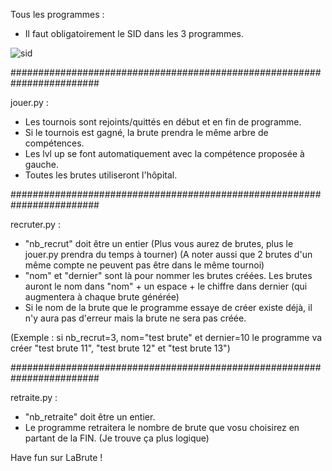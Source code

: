 Tous les programmes : 

- Il faut obligatoirement le SID dans les 3 programmes.

![sid](https://user-images.githubusercontent.com/63364201/79701969-76a39900-82a1-11ea-82e7-20f89850bde1.png)

########################################################################

jouer.py :

- Les tournois sont rejoints/quittés en début et en fin de programme.
- Si le tournois est gagné, la brute prendra le même arbre de compétences.
- Les lvl up se font automatiquement avec la compétence proposée à gauche.
- Toutes les brutes utiliseront l'hôpital.

########################################################################

recruter.py :

- "nb_recrut" doit être un entier (Plus vous aurez de brutes, plus le jouer.py prendra du temps à tourner) (A noter aussi que 2 brutes d'un même compte ne peuvent pas être dans le même tournoi)
- "nom" et "dernier" sont là pour nommer les brutes créées. Les brutes auront le nom dans "nom" + un espace + le chiffre dans dernier (qui augmentera à chaque brute générée)
- Si le nom de la brute que le programme essaye de créer existe déjà, il n'y aura pas d'erreur mais la brute ne sera pas créée.

(Exemple : si nb_recrut=3, nom="test brute" et dernier=10 le programme va créer "test brute 11", "test brute 12" et "test brute 13")


########################################################################

retraite.py :

- "nb_retraite" doit être un entier.
- Le programme retraitera le nombre de brute que vosu choisirez en partant de la FIN. (Je trouve ça plus logique)



Have fun sur LaBrute !
